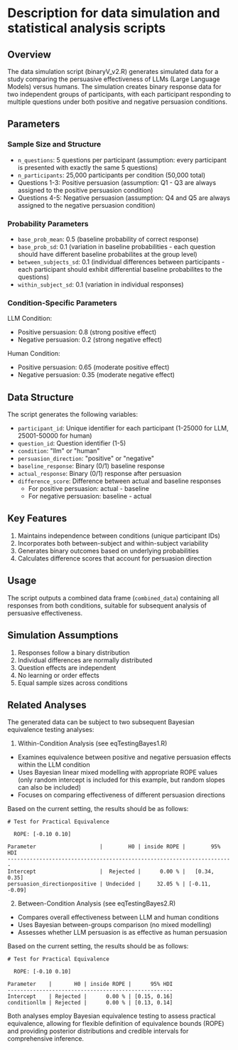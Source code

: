# Description for data simulation and statistical analysis scripts

## Overview
The data simulation script (binaryV_v2.R) generates simulated data for a study comparing the persuasive effectiveness of LLMs (Large Language Models) versus humans.
The simulation creates binary response data for two independent groups of participants, with each participant responding to multiple questions under both positive and negative persuasion conditions.

## Parameters

### Sample Size and Structure
- `n_questions`: 5 questions per participant (assumption: every participant is presented with exactly the same 5 questions)
- `n_participants`: 25,000 participants per condition (50,000 total)
- Questions 1-3: Positive persuasion (assumption: Q1 - Q3 are always assigned to the positive persuasion condition)
- Questions 4-5: Negative persuasion (assumption: Q4 and Q5 are always assigned to the negative persuasion condition)

### Probability Parameters
- `base_prob_mean`: 0.5 (baseline probability of correct response)
- `base_prob_sd`: 0.1 (variation in baseline probabilities - each question should have different baseline probabilites at the group level)
- `between_subjects_sd`: 0.1 (individual differences between participants - each participant should exhibit differential baseline probabilites to the questions)
- `within_subject_sd`: 0.1 (variation in individual responses)

### Condition-Specific Parameters
LLM Condition:
- Positive persuasion: 0.8 (strong positive effect)
- Negative persuasion: 0.2 (strong negative effect)

Human Condition:
- Positive persuasion: 0.65 (moderate positive effect)
- Negative persuasion: 0.35 (moderate negative effect)

## Data Structure
The script generates the following variables:
- `participant_id`: Unique identifier for each participant (1-25000 for LLM, 25001-50000 for human)
- `question_id`: Question identifier (1-5)
- `condition`: "llm" or "human"
- `persuasion_direction`: "positive" or "negative"
- `baseline_response`: Binary (0/1) baseline response
- `actual_response`: Binary (0/1) response after persuasion
- `difference_score`: Difference between actual and baseline responses
  * For positive persuasion: actual - baseline
  * For negative persuasion: baseline - actual

## Key Features
1. Maintains independence between conditions (unique participant IDs)
2. Incorporates both between-subject and within-subject variability
3. Generates binary outcomes based on underlying probabilities
4. Calculates difference scores that account for persuasion direction

## Usage
The script outputs a combined data frame (`combined_data`) containing all responses from both conditions, suitable for subsequent analysis of persuasive effectiveness.

## Simulation Assumptions
1. Responses follow a binary distribution
2. Individual differences are normally distributed
3. Question effects are independent
4. No learning or order effects
5. Equal sample sizes across conditions

## Related Analyses
The generated data can be subject to two subsequent Bayesian equivalence testing analyses:

1. Within-Condition Analysis (see eqTestingBayes1.R)
* Examines equivalence between positive and negative persuasion effects within the LLM condition
* Uses Bayesian linear mixed modelling with appropriate ROPE values (only random intercept is included for this example, but random slopes can also be included)
* Focuses on comparing effectiveness of different persuasion directions

Based on the current setting, the results should be as follows:

```
# Test for Practical Equivalence

  ROPE: [-0.10 0.10]

Parameter                    |        H0 | inside ROPE |        95% HDI
-----------------------------------------------------------------------
Intercept                    |  Rejected |      0.00 % |   [0.34, 0.35]
persuasion_directionpositive | Undecided |     32.05 % | [-0.11, -0.09]
```



2. Between-Condition Analysis (see eqTestingBayes2.R)
* Compares overall effectiveness between LLM and human conditions
* Uses Bayesian between-groups comparison (no mixed modelling)
* Assesses whether LLM persuasion is as effective as human persuasion

Based on the current setting, the results should be as follows:

```
# Test for Practical Equivalence

  ROPE: [-0.10 0.10]

Parameter    |       H0 | inside ROPE |      95% HDI
----------------------------------------------------
Intercept    | Rejected |      0.00 % | [0.15, 0.16]
conditionllm | Rejected |      0.00 % | [0.13, 0.14]
```

Both analyses employ Bayesian equivalence testing to assess practical equivalence, allowing for flexible definition of equivalence bounds (ROPE) and providing posterior distributions and credible intervals for comprehensive inference.
